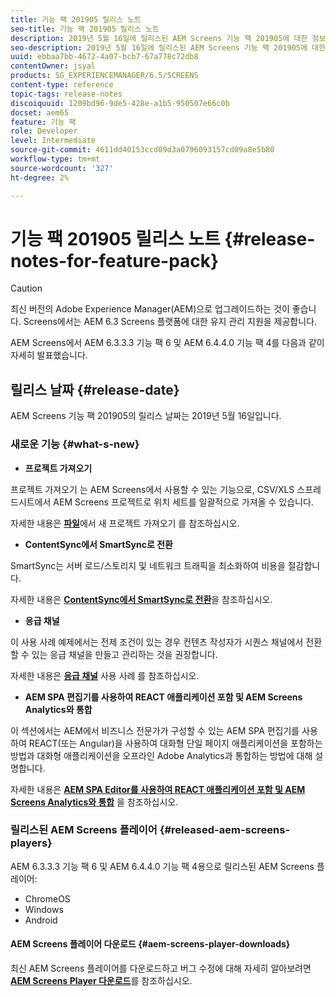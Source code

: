 ```yaml
---
title: 기능 팩 201905 릴리스 노트
seo-title: 기능 팩 201905 릴리스 노트
description: 2019년 5월 16일에 릴리스된 AEM Screens 기능 팩 201905에 대한 정보를 보려면 이 페이지를 따르십시오.
seo-description: 2019년 5월 16일에 릴리스된 AEM Screens 기능 팩 201905에 대한 정보를 보려면 이 페이지를 따르십시오.
uuid: ebbaa7bb-4672-4a07-bcb7-67a778c72db8
contentOwner: jsyal
products: SG_EXPERIENCEMANAGER/6.5/SCREENS
content-type: reference
topic-tags: release-notes
discoiquuid: 1209bd96-9de5-428e-a1b5-950507e66c0b
docset: aem65
feature: 기능 팩
role: Developer
level: Intermediate
source-git-commit: 4611dd40153ccd09d3a0796093157cd09a8e5b80
workflow-type: tm+mt
source-wordcount: '327'
ht-degree: 2%

---
```



# 기능 팩 201905 릴리스 노트 {#release-notes-for-feature-pack}

>[!CAUTION]
>
>최신 버전의 Adobe Experience Manager(AEM)으로 업그레이드하는 것이 좋습니다. Screens에서는 AEM 6.3 Screens 플랫폼에 대한 유지 관리 지원을 제공합니다.

AEM Screens에서 AEM 6.3.3.3 기능 팩 6 및 AEM 6.4.4.0 기능 팩 4를 다음과 같이 자세히 발표했습니다.

## 릴리스 날짜 {#release-date}

AEM Screens 기능 팩 201905의 릴리스 날짜는 2019년 5월 16일입니다.

### 새로운 기능 {#what-s-new}

* **프로젝트 가져오기**

프로젝트 가져오기 는 AEM Screens에서 사용할 수 있는 기능으로, CSV/XLS 스프레드시트에서 AEM Screens 프로젝트로 위치 세트를 일괄적으로 가져올 수 있습니다.

자세한 내용은 **[파일](project-importer.md)**&#x200B;에서 새 프로젝트 가져오기 를 참조하십시오.

* **ContentSync에서 SmartSync로 전환**

SmartSync는 서버 로드/스토리지 및 네트워크 트래픽을 최소화하여 비용을 절감합니다.

자세한 내용은 **[ContentSync에서 SmartSync로 전환](smartsync.md)**&#x200B;을 참조하십시오.

* **응급 채널**

이 사용 사례 예제에서는 전제 조건이 있는 경우 컨텐츠 작성자가 시퀀스 채널에서 전환할 수 있는 응급 채널을 만들고 관리하는 것을 권장합니다.

자세한 내용은 **[응급 채널](emergency-channel.md)** 사용 사례 를 참조하십시오.

* **AEM SPA 편집기를 사용하여 REACT 애플리케이션 포함 및 AEM Screens Analytics와 통합**

이 섹션에서는 AEM에서 비즈니스 전문가가 구성할 수 있는 AEM SPA 편집기를 사용하여 REACT(또는 Angular)을 사용하여 대화형 단일 페이지 애플리케이션을 포함하는 방법과 대화형 애플리케이션을 오프라인 Adobe Analytics과 통합하는 방법에 대해 설명합니다.

자세한 내용은 **[AEM SPA Editor를 사용하여 REACT 애플리케이션 포함 및 AEM Screens Analytics와 통합](embedding-react-app.md)** 을 참조하십시오.

### 릴리스된 AEM Screens 플레이어 {#released-aem-screens-players}

AEM 6.3.3.3 기능 팩 6 및 AEM 6.4.4.0 기능 팩 4용으로 릴리스된 AEM Screens 플레이어:

* ChromeOS
* Windows
* Android

#### AEM Screens 플레이어 다운로드 {#aem-screens-player-downloads}

최신 AEM Screens 플레이어를 다운로드하고 버그 수정에 대해 자세히 알아보려면 **[AEM Screens Player 다운로드](https://download.macromedia.com/screens/)**&#x200B;를 참조하십시오.

